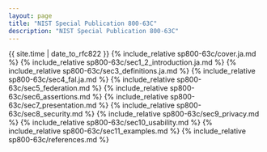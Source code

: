 ```yaml
---
layout: page
title: "NIST Special Publication 800-63C"
description: "NIST Special Publication 800-63C"
---
```


{{ site.time | date_to_rfc822 }}
{% include_relative sp800-63c/cover.ja.md %}
{% include_relative sp800-63c/sec1_2_introduction.ja.md %}
{% include_relative sp800-63c/sec3_definitions.ja.md %}
{% include_relative sp800-63c/sec4_fal.ja.md %}
{% include_relative sp800-63c/sec5_federation.md %}
{% include_relative sp800-63c/sec6_assertions.md %}
{% include_relative sp800-63c/sec7_presentation.md %}
{% include_relative sp800-63c/sec8_security.md %}
{% include_relative sp800-63c/sec9_privacy.md %}
{% include_relative sp800-63c/sec10_usability.md %}
{% include_relative sp800-63c/sec11_examples.md %}
{% include_relative sp800-63c/references.md %}
